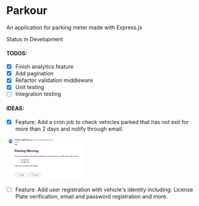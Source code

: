 # Parkour

An application for parking meter made with Express.js

Status in Development

#### TODOS:

- [x] Finish analytics feature
- [x] Add pagination
- [x] Refactor validation middleware
- [x] Unit testing
- [ ] Integration testing

#### IDEAS:

- [x] Feature: Add a cron job to check vehicles parked that has not exit for more than 2 days and notify through email.

<img src="./public/images/mail.example.png"  width="40%" height="15%">

- [ ] Feature: Add user registration with vehicle's identity including: License Plate verification, email and password registration and more.
